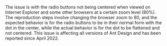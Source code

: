The issue is with the radio buttons not being centered when viewed on Internet Explorer and some other browsers at a certain zoom level (80%). The reproduction steps involve changing the browser zoom to 80, and the expected behavior is for the radio buttons to be in their normal form with the dot in the center, while the actual behavior is for the dot to be flattened and not centered. This issue is affecting all versions of Ant Design and has been reported since April 2022.

